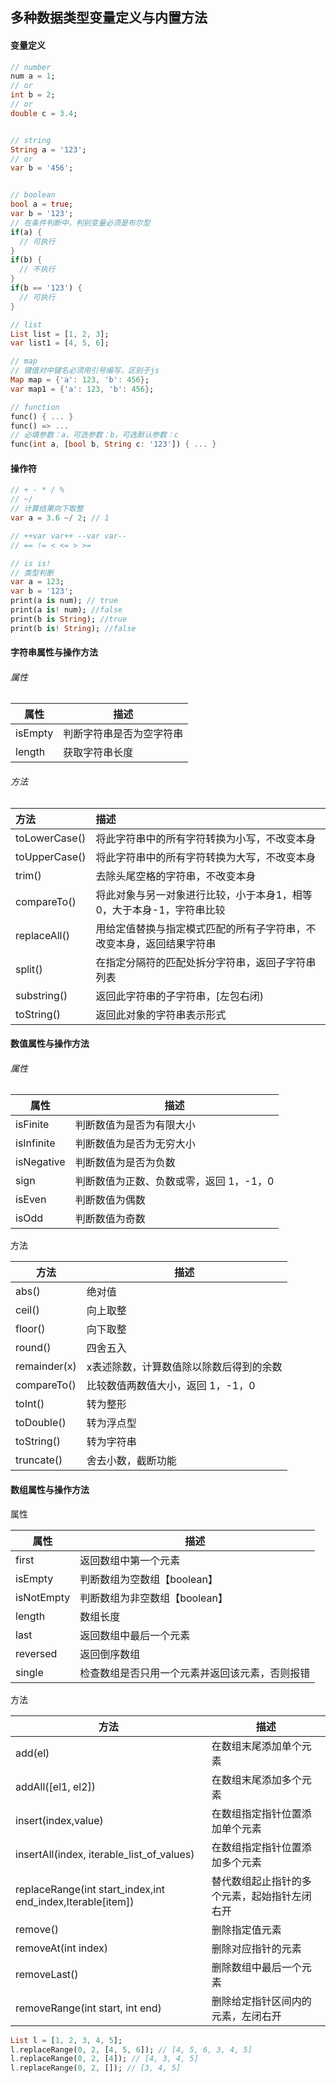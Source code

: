 ## 多种数据类型变量定义与内置方法

#### 变量定义

```dart
// number
num a = 1;
// or
int b = 2;
// or
double c = 3.4;


// string
String a = '123';
// or
var b = '456';


// boolean
bool a = true;
var b = '123';
// 在条件判断中，判别变量必须是布尔型
if(a) {
  // 可执行
}
if(b) {
  // 不执行
}
if(b == '123') {
  // 可执行
}

// list
List list = [1, 2, 3];
var list1 = [4, 5, 6];

// map
// 键值对中键名必须用引号编写，区别于js
Map map = {'a': 123, 'b': 456};
var map1 = {'a': 123, 'b': 456};

// function
func() { ... }
func() => ...
// 必填参数：a，可选参数：b，可选默认参数：c
func(int a, [bool b, String c: '123']) { ... }
```

#### 操作符

```dart
// + - * / %
// ~/
// 计算结果向下取整
var a = 3.6 ~/ 2; // 1

// ++var var++ --var var--
// == != < <= > >=

// is is!
// 类型判断
var a = 123;
var b = '123';
print(a is num); // true
print(a is! num); //false
print(b is String); //true
print(b is! String); //false
```



#### 字符串属性与操作方法

###### 属性 

| 属性    | 描述                     |
| ------- | ------------------------ |
| isEmpty | 判断字符串是否为空字符串 |
| length  | 获取字符串长度           |

###### 方法

| 方法          | 描述                                                         |
| :------------ | :----------------------------------------------------------- |
| toLowerCase() | 将此字符串中的所有字符转换为小写，不改变本身                 |
| toUpperCase() | 将此字符串中的所有字符转换为大写，不改变本身                 |
| trim()        | 去除头尾空格的字符串，不改变本身                             |
| compareTo()   | 将此对象与另一对象进行比较，小于本身1，相等0，大于本身-1，字符串比较 |
| replaceAll()  | 用给定值替换与指定模式匹配的所有子字符串，不改变本身，返回结果字符串 |
| split()       | 在指定分隔符的匹配处拆分字符串，返回子字符串列表             |
| substring()   | 返回此字符串的子字符串，[左包右闭)                           |
| toString()    | 返回此对象的字符串表示形式                                   |



#### 数值属性与操作方法

###### 属性

| 属性       | 描述                                    |
| ---------- | --------------------------------------- |
| isFinite   | 判断数值为是否为有限大小                |
| isInfinite | 判断数值为是否为无穷大小                |
| isNegative | 判断数值为是否为负数                    |
| sign       | 判断数值为正数、负数或零，返回 1，-1，0 |
| isEven     | 判断数值为偶数                          |
| isOdd      | 判断数值为奇数                          |

方法

| 方法         | 描述                                    |
| ------------ | --------------------------------------- |
| abs()        | 绝对值                                  |
| ceil()       | 向上取整                                |
| floor()      | 向下取整                                |
| round()      | 四舍五入                                |
| remainder(x) | x表述除数，计算数值除以除数后得到的余数 |
| compareTo()  | 比较数值两数值大小，返回 1，-1，0       |
| toInt()      | 转为整形                                |
| toDouble()   | 转为浮点型                              |
| toString()   | 转为字符串                              |
| truncate()   | 舍去小数，截断功能                      |

#### 数组属性与操作方法

属性

| 属性       | 描述                                           |
| ---------- | ---------------------------------------------- |
| first      | 返回数组中第一个元素                           |
| isEmpty    | 判断数组为空数组【boolean】                    |
| isNotEmpty | 判断数组为非空数组【boolean】                  |
| length     | 数组长度                                       |
| last       | 返回数组中最后一个元素                         |
| reversed   | 返回倒序数组                                   |
| single     | 检查数组是否只用一个元素并返回该元素，否则报错 |

方法

| 方法                                                       | 描述                                         |
| ---------------------------------------------------------- | -------------------------------------------- |
| add(el)                                                    | 在数组末尾添加单个元素                       |
| addAll([el1, el2])                                         | 在数组末尾添加多个元素                       |
| insert(index,value)                                        | 在数组指定指针位置添加单个元素               |
| insertAll(index, iterable_list_of_values)                  | 在数组指定指针位置添加多个元素               |
| replaceRange(int start_index,int end_index,Iterable[item]) | 替代数组起止指针的多个元素，起始指针左闭右开 |
| remove()                                                   | 删除指定值元素                               |
| removeAt(int index)                                        | 删除对应指针的元素                           |
| removeLast()                                               | 删除数组中最后一个元素                       |
| removeRange(int start, int end)                            | 删除给定指针区间内的元素，左闭右开           |

```dart
List l = [1, 2, 3, 4, 5];
l.replaceRange(0, 2, [4, 5, 6]); // [4, 5, 6, 3, 4, 5]
l.replaceRange(0, 2, [4]); // [4, 3, 4, 5]
l.replaceRange(0, 2, []); // [3, 4, 5]
```


